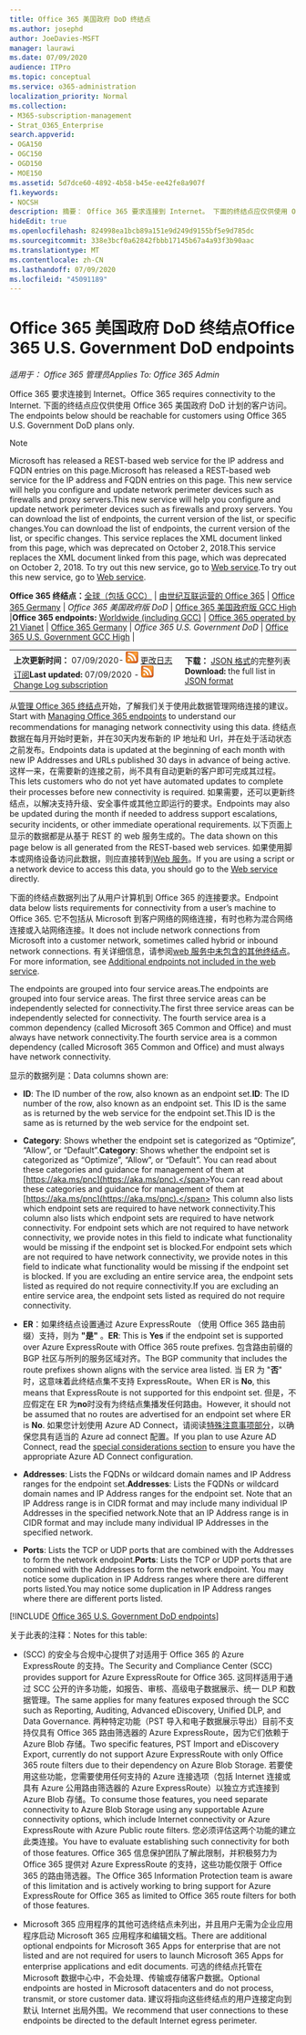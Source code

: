 ```yaml
---
title: Office 365 美国政府 DoD 终结点
ms.author: josephd
author: JoeDavies-MSFT
manager: laurawi
ms.date: 07/09/2020
audience: ITPro
ms.topic: conceptual
ms.service: o365-administration
localization_priority: Normal
ms.collection:
- M365-subscription-management
- Strat_O365_Enterprise
search.appverid:
- OGA150
- OGC150
- OGD150
- MOE150
ms.assetid: 5d7dce60-4892-4b58-b45e-ee42fe8a907f
f1.keywords:
- NOCSH
description: 摘要： Office 365 要求连接到 Internet。 下面的终结点应仅供使用 Office 365 美国政府 DoD 计划的客户访问。
hideEdit: true
ms.openlocfilehash: 824998ea1bcb89a151e9d249d9155bf5e9d785dc
ms.sourcegitcommit: 338e3bcf0a62842fbbb17145b67a4a93f3b90aac
ms.translationtype: MT
ms.contentlocale: zh-CN
ms.lasthandoff: 07/09/2020
ms.locfileid: "45091189"
---
```

# <a name="office-365-us-government-dod-endpoints"></a><span data-ttu-id="4a3bc-104">Office 365 美国政府 DoD 终结点</span><span class="sxs-lookup"><span data-stu-id="4a3bc-104">Office 365 U.S. Government DoD endpoints</span></span>

<span data-ttu-id="4a3bc-105">*适用于： Office 365 管理员*</span><span class="sxs-lookup"><span data-stu-id="4a3bc-105">*Applies To: Office 365 Admin*</span></span>

 <span data-ttu-id="4a3bc-106">Office 365 要求连接到 Internet。</span><span class="sxs-lookup"><span data-stu-id="4a3bc-106">Office 365 requires connectivity to the Internet.</span></span> <span data-ttu-id="4a3bc-107">下面的终结点应仅供使用 Office 365 美国政府 DoD 计划的客户访问。</span><span class="sxs-lookup"><span data-stu-id="4a3bc-107">The endpoints below should be reachable for customers using Office 365 U.S. Government DoD plans only.</span></span>
  
> [!NOTE]
> <span data-ttu-id="4a3bc-108">Microsoft has released a REST-based web service for the IP address and FQDN entries on this page.</span><span class="sxs-lookup"><span data-stu-id="4a3bc-108">Microsoft has released a REST-based web service for the IP address and FQDN entries on this page.</span></span> <span data-ttu-id="4a3bc-109">This new service will help you configure and update network perimeter devices such as firewalls and proxy servers.</span><span class="sxs-lookup"><span data-stu-id="4a3bc-109">This new service will help you configure and update network perimeter devices such as firewalls and proxy servers.</span></span> <span data-ttu-id="4a3bc-110">You can download the list of endpoints, the current version of the list, or specific changes.</span><span class="sxs-lookup"><span data-stu-id="4a3bc-110">You can download the list of endpoints, the current version of the list, or specific changes.</span></span> <span data-ttu-id="4a3bc-111">This service replaces the XML document linked from this page, which was deprecated on October 2, 2018.</span><span class="sxs-lookup"><span data-stu-id="4a3bc-111">This service replaces the XML document linked from this page, which was deprecated on October 2, 2018.</span></span> <span data-ttu-id="4a3bc-112">To try out this new service, go to [Web service](office-365-ip-web-service.md).</span><span class="sxs-lookup"><span data-stu-id="4a3bc-112">To try out this new service, go to [Web service](office-365-ip-web-service.md).</span></span>
  
 <span data-ttu-id="4a3bc-113">**Office 365 终结点：**[全球（包括 GCC）](urls-and-ip-address-ranges.md) | [由世纪互联运营的 Office 365](urls-and-ip-address-ranges-21vianet.md)  | [Office 365 Germany](office-365-germany-endpoints.md) | *Office 365 美国政府版 DoD* | [Office 365 美国政府版 GCC High](office-365-u-s-government-gcc-high-endpoints.md) |</span><span class="sxs-lookup"><span data-stu-id="4a3bc-113">**Office 365 endpoints:** [Worldwide (including GCC)](urls-and-ip-address-ranges.md) | [Office 365 operated by 21 Vianet](urls-and-ip-address-ranges-21vianet.md)  | [Office 365 Germany](office-365-germany-endpoints.md) | *Office 365 U.S. Government DoD* | [Office 365 U.S. Government GCC High](office-365-u-s-government-gcc-high-endpoints.md) |</span></span>
  
|||
|:-----|:-----|
|<span data-ttu-id="4a3bc-114">**上次更新时间：** 07/09/2020- ![ RSS ](media/5dc6bb29-25db-4f44-9580-77c735492c4b.png) [更改日志订阅](https://endpoints.office.com/version/USGOVDoD?allversions=true&format=rss&clientrequestid=b10c5ed1-bad1-445f-b386-b919946339a7)</span><span class="sxs-lookup"><span data-stu-id="4a3bc-114">**Last updated:** 07/09/2020 - ![RSS](media/5dc6bb29-25db-4f44-9580-77c735492c4b.png) [Change Log subscription](https://endpoints.office.com/version/USGOVDoD?allversions=true&format=rss&clientrequestid=b10c5ed1-bad1-445f-b386-b919946339a7)</span></span> <br/> |<span data-ttu-id="4a3bc-115">**下载：** [JSON 格式](https://endpoints.office.com/endpoints/USGOVDoD?clientrequestid=b10c5ed1-bad1-445f-b386-b919946339a7)的完整列表</span><span class="sxs-lookup"><span data-stu-id="4a3bc-115">**Download:** the full list in [JSON format](https://endpoints.office.com/endpoints/USGOVDoD?clientrequestid=b10c5ed1-bad1-445f-b386-b919946339a7)</span></span> <br/> |

 <span data-ttu-id="4a3bc-116">从[管理 Office 365 终结点](managing-office-365-endpoints.md)开始，了解我们关于使用此数据管理网络连接的建议。</span><span class="sxs-lookup"><span data-stu-id="4a3bc-116">Start with [Managing Office 365 endpoints](managing-office-365-endpoints.md) to understand our recommendations for managing network connectivity using this data.</span></span> <span data-ttu-id="4a3bc-117">终结点数据在每月开始时更新，并在30天内发布新的 IP 地址和 Url，并在处于活动状态之前发布。</span><span class="sxs-lookup"><span data-stu-id="4a3bc-117">Endpoints data is updated at the beginning of each month with new IP Addresses and URLs published 30 days in advance of being active.</span></span> <span data-ttu-id="4a3bc-118">这样一来，在需要新的连接之前，尚不具有自动更新的客户即可完成其过程。</span><span class="sxs-lookup"><span data-stu-id="4a3bc-118">This lets customers who do not yet have automated updates to complete their processes before new connectivity is required.</span></span> <span data-ttu-id="4a3bc-119">如果需要，还可以更新终结点，以解决支持升级、安全事件或其他立即运行的要求。</span><span class="sxs-lookup"><span data-stu-id="4a3bc-119">Endpoints may also be updated during the month if needed to address support escalations, security incidents, or other immediate operational requirements.</span></span> <span data-ttu-id="4a3bc-120">以下页面上显示的数据都是从基于 REST 的 web 服务生成的。</span><span class="sxs-lookup"><span data-stu-id="4a3bc-120">The data shown on this page below is all generated from the REST-based web services.</span></span> <span data-ttu-id="4a3bc-121">如果使用脚本或网络设备访问此数据，则应直接转到[Web 服务](office-365-ip-web-service.md)。</span><span class="sxs-lookup"><span data-stu-id="4a3bc-121">If you are using a script or a network device to access this data, you should go to the [Web service](office-365-ip-web-service.md) directly.</span></span>

<span data-ttu-id="4a3bc-122">下面的终结点数据列出了从用户计算机到 Office 365 的连接要求。</span><span class="sxs-lookup"><span data-stu-id="4a3bc-122">Endpoint data below lists requirements for connectivity from a user’s machine to Office 365.</span></span> <span data-ttu-id="4a3bc-123">它不包括从 Microsoft 到客户网络的网络连接，有时也称为混合网络连接或入站网络连接。</span><span class="sxs-lookup"><span data-stu-id="4a3bc-123">It does not include network connections from Microsoft into a customer network, sometimes called hybrid or inbound network connections.</span></span> <span data-ttu-id="4a3bc-124">有关详细信息，请参阅[web 服务中未包含的其他终结点](additional-office365-ip-addresses-and-urls.md)。</span><span class="sxs-lookup"><span data-stu-id="4a3bc-124">For more information, see [Additional endpoints not included in the web service](additional-office365-ip-addresses-and-urls.md).</span></span> 

<span data-ttu-id="4a3bc-125">The endpoints are grouped into four service areas.</span><span class="sxs-lookup"><span data-stu-id="4a3bc-125">The endpoints are grouped into four service areas.</span></span> <span data-ttu-id="4a3bc-126">The first three service areas can be independently selected for connectivity.</span><span class="sxs-lookup"><span data-stu-id="4a3bc-126">The first three service areas can be independently selected for connectivity.</span></span> <span data-ttu-id="4a3bc-127">The fourth service area is a common dependency (called Microsoft 365 Common and Office) and must always have network connectivity.</span><span class="sxs-lookup"><span data-stu-id="4a3bc-127">The fourth service area is a common dependency (called Microsoft 365 Common and Office) and must always have network connectivity.</span></span>

<span data-ttu-id="4a3bc-128">显示的数据列是：</span><span class="sxs-lookup"><span data-stu-id="4a3bc-128">Data columns shown are:</span></span>

- <span data-ttu-id="4a3bc-129">**ID**: The ID number of the row, also known as an endpoint set.</span><span class="sxs-lookup"><span data-stu-id="4a3bc-129">**ID**: The ID number of the row, also known as an endpoint set.</span></span> <span data-ttu-id="4a3bc-130">This ID is the same as is returned by the web service for the endpoint set.</span><span class="sxs-lookup"><span data-stu-id="4a3bc-130">This ID is the same as is returned by the web service for the endpoint set.</span></span>

- <span data-ttu-id="4a3bc-131">**Category**: Shows whether the endpoint set is categorized as “Optimize”, “Allow”, or “Default”.</span><span class="sxs-lookup"><span data-stu-id="4a3bc-131">**Category**: Shows whether the endpoint set is categorized as “Optimize”, “Allow”, or “Default”.</span></span> <span data-ttu-id="4a3bc-132">You can read about these categories and guidance for management of them at [https://aka.ms/pnc](https://aka.ms/pnc).</span><span class="sxs-lookup"><span data-stu-id="4a3bc-132">You can read about these categories and guidance for management of them at [https://aka.ms/pnc](https://aka.ms/pnc).</span></span> <span data-ttu-id="4a3bc-133">This column also lists which endpoint sets are required to have network connectivity.</span><span class="sxs-lookup"><span data-stu-id="4a3bc-133">This column also lists which endpoint sets are required to have network connectivity.</span></span> <span data-ttu-id="4a3bc-134">For endpoint sets which are not required to have network connectivity, we provide notes in this field to indicate what functionality would be missing if the endpoint set is blocked.</span><span class="sxs-lookup"><span data-stu-id="4a3bc-134">For endpoint sets which are not required to have network connectivity, we provide notes in this field to indicate what functionality would be missing if the endpoint set is blocked.</span></span> <span data-ttu-id="4a3bc-135">If you are excluding an entire service area, the endpoint sets listed as required do not require connectivity.</span><span class="sxs-lookup"><span data-stu-id="4a3bc-135">If you are excluding an entire service area, the endpoint sets listed as required do not require connectivity.</span></span>

- <span data-ttu-id="4a3bc-136">**ER**：如果终结点设置通过 Azure ExpressRoute （使用 Office 365 路由前缀）支持，则为 **"是"** 。</span><span class="sxs-lookup"><span data-stu-id="4a3bc-136">**ER**: This is **Yes** if the endpoint set is supported over Azure ExpressRoute with Office 365 route prefixes.</span></span> <span data-ttu-id="4a3bc-137">包含路由前缀的 BGP 社区与所列的服务区域对齐。</span><span class="sxs-lookup"><span data-stu-id="4a3bc-137">The BGP community that includes the route prefixes shown aligns with the service area listed.</span></span> <span data-ttu-id="4a3bc-138">当 ER 为 "**否**" 时，这意味着此终结点集不支持 ExpressRoute。</span><span class="sxs-lookup"><span data-stu-id="4a3bc-138">When ER is **No**, this means that ExpressRoute is not supported for this endpoint set.</span></span> <span data-ttu-id="4a3bc-139">但是，不应假定在 ER 为**no**时没有为终结点集播发任何路由。</span><span class="sxs-lookup"><span data-stu-id="4a3bc-139">However, it should not be assumed that no routes are advertised for an endpoint set where ER is **No**.</span></span> <span data-ttu-id="4a3bc-140">如果您计划使用 Azure AD Connect，请阅读[特殊注意事项部分](https://docs.microsoft.com/azure/active-directory/hybrid/reference-connect-instances#microsoft-azure-government)，以确保您具有适当的 Azure ad connect 配置。</span><span class="sxs-lookup"><span data-stu-id="4a3bc-140">If you plan to use Azure AD Connect, read the [special considerations section](https://docs.microsoft.com/azure/active-directory/hybrid/reference-connect-instances#microsoft-azure-government) to ensure you have the appropriate Azure AD Connect configuration.</span></span>

- <span data-ttu-id="4a3bc-141">**Addresses**: Lists the FQDNs or wildcard domain names and IP Address ranges for the endpoint set.</span><span class="sxs-lookup"><span data-stu-id="4a3bc-141">**Addresses**: Lists the FQDNs or wildcard domain names and IP Address ranges for the endpoint set.</span></span> <span data-ttu-id="4a3bc-142">Note that an IP Address range is in CIDR format and may include many individual IP Addresses in the specified network.</span><span class="sxs-lookup"><span data-stu-id="4a3bc-142">Note that an IP Address range is in CIDR format and may include many individual IP Addresses in the specified network.</span></span>
 
- <span data-ttu-id="4a3bc-143">**Ports**: Lists the TCP or UDP ports that are combined with the Addresses to form the network endpoint.</span><span class="sxs-lookup"><span data-stu-id="4a3bc-143">**Ports**: Lists the TCP or UDP ports that are combined with the Addresses to form the network endpoint.</span></span> <span data-ttu-id="4a3bc-144">You may notice some duplication in IP Address ranges where there are different ports listed.</span><span class="sxs-lookup"><span data-stu-id="4a3bc-144">You may notice some duplication in IP Address ranges where there are different ports listed.</span></span>
 
[!INCLUDE [Office 365 U.S. Government DoD endpoints](./includes/office-365-u.s.-government-dod-endpoints.md)]
  
<span data-ttu-id="4a3bc-145">关于此表的注释：</span><span class="sxs-lookup"><span data-stu-id="4a3bc-145">Notes for this table:</span></span>

- <span data-ttu-id="4a3bc-146"> (SCC) 的安全与合规中心提供了对适用于 Office 365 的 Azure ExpressRoute 的支持。</span><span class="sxs-lookup"><span data-stu-id="4a3bc-146">The Security and Compliance Center (SCC) provides support for Azure ExpressRoute for Office 365.</span></span> <span data-ttu-id="4a3bc-147">这同样适用于通过 SCC 公开的许多功能，如报告、审核、高级电子数据展示、统一 DLP 和数据管理。</span><span class="sxs-lookup"><span data-stu-id="4a3bc-147">The same applies for many features exposed through the SCC such as Reporting, Auditing, Advanced eDiscovery, Unified DLP, and Data Governance.</span></span> <span data-ttu-id="4a3bc-148">两种特定功能（PST 导入和电子数据展示导出）目前不支持仅具有 Office 365 路由筛选器的 Azure ExpressRoute，因为它们依赖于 Azure Blob 存储。</span><span class="sxs-lookup"><span data-stu-id="4a3bc-148">Two specific features, PST Import and eDiscovery Export, currently do not support Azure ExpressRoute with only Office 365 route filters due to their dependency on Azure Blob Storage.</span></span> <span data-ttu-id="4a3bc-149">若要使用这些功能，您需要使用任何支持的 Azure 连接选项（包括 Internet 连接或具有 Azure 公用路由筛选器的 Azure ExpressRoute）以独立方式连接到 Azure Blob 存储。</span><span class="sxs-lookup"><span data-stu-id="4a3bc-149">To consume those features, you need separate connectivity to Azure Blob Storage using any supportable Azure connectivity options, which include Internet connectivity or Azure ExpressRoute with Azure Public route filters.</span></span> <span data-ttu-id="4a3bc-150">您必须评估这两个功能的建立此类连接。</span><span class="sxs-lookup"><span data-stu-id="4a3bc-150">You have to evaluate establishing such connectivity for both of those features.</span></span> <span data-ttu-id="4a3bc-151">Office 365 信息保护团队了解此限制，并积极努力为 Office 365 提供对 Azure ExpressRoute 的支持，这些功能仅限于 Office 365 的路由筛选器。</span><span class="sxs-lookup"><span data-stu-id="4a3bc-151">The Office 365 Information Protection team is aware of this limitation and is actively working to bring support for Azure ExpressRoute for Office 365 as limited to Office 365 route filters for both of those features.</span></span>

- <span data-ttu-id="4a3bc-152">Microsoft 365 应用程序的其他可选终结点未列出，并且用户无需为企业应用程序启动 Microsoft 365 应用程序和编辑文档。</span><span class="sxs-lookup"><span data-stu-id="4a3bc-152">There are additional optional endpoints for Microsoft 365 Apps for enterprise that are not listed and are not required for users to launch Microsoft 365 Apps for enterprise applications and edit documents.</span></span> <span data-ttu-id="4a3bc-153">可选的终结点托管在 Microsoft 数据中心中，不会处理、传输或存储客户数据。</span><span class="sxs-lookup"><span data-stu-id="4a3bc-153">Optional endpoints are hosted in Microsoft datacenters and do not process, transmit, or store customer data.</span></span> <span data-ttu-id="4a3bc-154">建议将指向这些终结点的用户连接定向到默认 Internet 出局外围。</span><span class="sxs-lookup"><span data-stu-id="4a3bc-154">We recommend that user connections to these endpoints be directed to the default Internet egress perimeter.</span></span>
